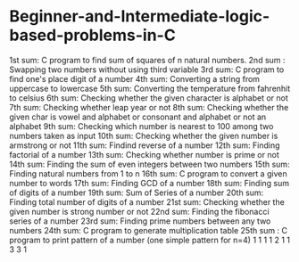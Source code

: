 # Beginner-and-Intermediate-logic-based-problems-in-C

1st sum: C program to find sum of squares of n natural numbers.
2nd sum : Swapping two numbers without using third variable
3rd sum: C program to find one's place digit of a number
4th sum: Converting a string from uppercase to lowercase
5th sum: Converting the temperature from fahrenhit to celsius
6th sum: Checking whether the given character is alphabet or not
7th sum: Checking whether leap year or not
8th sum: Checking whether the given char is vowel and alphabet or consonant and alphabet or not an alphabet
9th sum: Checking which number is nearest to 100 among two numbers taken as input
10th sum: Checking whether the given number is armstrong or not
11th sum: Findind reverse of a number
12th sum: Finding factorial of a number
13th sum: Checking whether number is prime or not
14th sum: Finding the sum of even integers between two numbers
15th sum: Finding natural numbers from 1 to n
16th sum: C program to convert a given number to words
17th sum: Finding GCD of a number
18th sum: Finding sum of digits of a number
19th sum: Sum of Series of a number
20th sum: Finding total number of digits of a number
21st sum: Checking whether the given number is strong number or not
22nd sum: Finding the fibonacci series of a number
23rd sum: Finding prime numbers between  any two numbers
24th sum: C program to generate multiplication table
25th sum : C program to print pattern of a number (one simple pattern for n=4)
      1
    1   1
  1   2   1
1   3    3   1   
